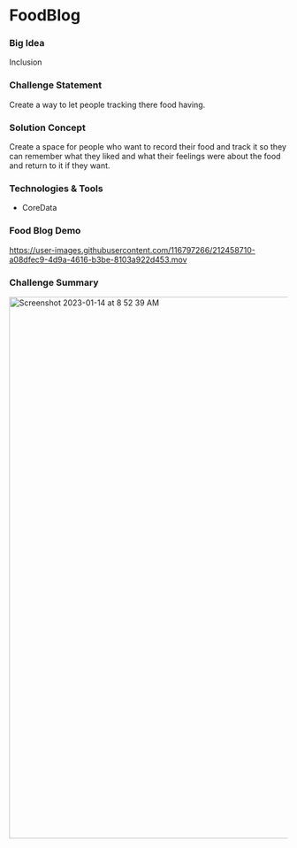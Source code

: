 # FoodBlog

### Big Idea
Inclusion

### Challenge Statement
Create a way to let people tracking there food having.

### Solution Concept
Create a space for people who want to record their food and track it so they can remember what they liked and what their feelings were about the food and return to it if they want.

### Technologies & Tools 
* CoreData

### Food Blog Demo
https://user-images.githubusercontent.com/116797266/212458710-a08dfec9-4d9a-4616-b3be-8103a922d453.mov

### Challenge Summary
<img width="979" alt="Screenshot 2023-01-14 at 8 52 39 AM" src="https://user-images.githubusercontent.com/116797266/212458462-7c5a8cd6-9039-4238-a335-56ed8279ca54.png">
